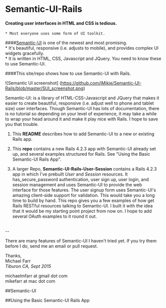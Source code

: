 # Semantic-UI-Rails
#### Creating user interfaces in HTML and CSS is tedious.  
    * Most everyone uses some form of UI toolkit. 
####[Semantic-UI](www.semantic-ui.com) is one of the newest and most promising.  
    * It's beautiful, responsive (i.e. adjusts to mobile), and provides complex UI widgets gracefully.  
    * It is written in HTML, CSS, Javascript and JQuery.  You need to know these to use Semantic-UI.

####This site/repo shows how to use Semantic-UI with Rails.  

![Semantic UI screenshot] (https://github.com/iMikie/Semantic-UI-Rails/blob/master/SUI_screenshot.png)


Semantic-UI: is a library of HTML-CSS-Javascript and JQuery that makes it easier to create beautiful, responsive (i.e. adjust well to phone and tablet size) user interfaces. Though Semantic-UI has lots of documentation, there is no tutorial so depending on your level of experience, it may take a while to wrap your head around it and make it play nice with Rails.  I hope to save you that trouble.

1. This **README** describes how to add Semantic-UI to a new or existing Rails app.  
2. This **repo** contains a new Rails 4.2.3 app with Semantic-UI already set up, and several examples structured for Rails.  See "Using the Basic Semantic-UI Rails App".

3. A larger Repo, **Semantic-UI-Rails-User-Session** contains a Rails 4.2.3 app in which I've prebuilt *User* and *Session* resources.  It has_secure_password authentication, user sign up, user login, and session management and uses Semantic-UI to provide the web interface for those features.  The user signup form uses Semantic-UI's amazing client-side support for  validation.  This would take you a long time to build by hand.  This repo gives you a few examples of how get Rails RESTful resources talking to Semantic-UI.  I built it with the idea that it would be my starting point project from now on. I hope to add several OAuth examples to it round it out.  
<br>
--

There are many features of Semantic-UI I haven't tried yet.  If you try them before I do, send me an email or pull request.

Thanks, <br>
Michael Farr <br>
*Tiburon CA, Sept 2015*

michaelmfarr at gmail dot com <br>
mikefarr at mac dot com



##Semantic-UI

##Using the Basic Semantic-UI Rails App

